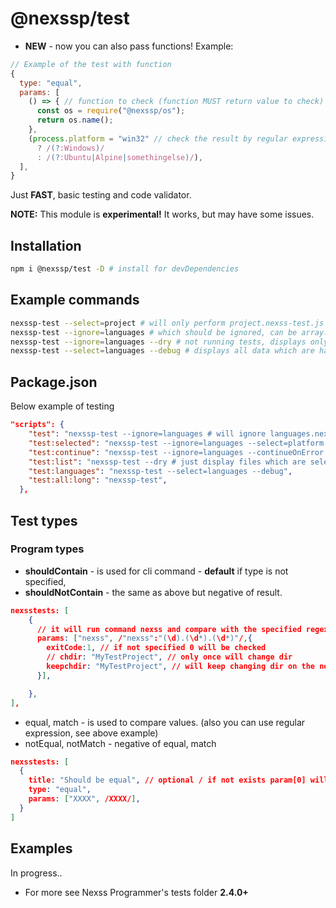 # @nexssp/test

- **NEW** - now you can also pass functions! Example:

```js
// Example of the test with function
{
  type: "equal",
  params: [
    () => { // function to check (function MUST return value to check)
      const os = require("@nexssp/os");
      return os.name();
    },
    (process.platform = "win32" // check the result by regular expression (or string)
      ? /(?:Windows)/
      : /(?:Ubuntu|Alpine|somethingelse)/),
  ],
}
```

Just **FAST**, basic testing and code validator.

**NOTE:** This module is **experimental!** It works, but may have some issues.

## Installation

```sh
npm i @nexssp/test -D # install for devDependencies
```

## Example commands

```sh
nexssp-test --select=project # will only perform project.nexss-test.js
nexssp-test --ignore=languages # which should be ignored, can be array.
nexssp-test --ignore=languages --dry # not running tests, displays only test files which can be run without --dry option
nexssp-test --select=languages --debug # displays all data which are happening during tests. great dev helper.
```

## Package.json

Below example of testing

```json
"scripts": {
    "test": "nexssp-test --ignore=languages # will ignore languages.nexss-test.js",
    "test:selected": "nexssp-test --ignore=languages --select=platform --debug # now will display with the details",
    "test:continue": "nexssp-test --ignore=languages --continueOnError --debug # will not stop on errors",
    "test:list": "nexssp-test --dry # just display files which are selected. ommiting ignored ones",
    "test:languages": "nexssp-test --select=languages --debug",
    "test:all:long": "nexssp-test",
  },
```

## Test types

### Program types

- **shouldContain** - is used for cli command - **default** if type is not specified,
- **shouldNotContain** - the same as above but negative of result.

```json
nexsstests: [
    {
      // it will run command nexss and compare with the specified regexp.
      params: ["nexss", /"nexss":"(\d).(\d*).(\d*)"/,{
        exitCode:1, // if not specified 0 will be checked
        // chdir: "MyTestProject", // only once will change dir
        keepchdir: "MyTestProject", // will keep changing dir on the next tests in that file.
      }],

    },
],
```

- equal, match - is used to compare values. (also you can use regular expression, see above example)
- notEqual, notMatch - negative of equal, match

```json
nexsstests: [
  {
    title: "Should be equal", // optional / if not exists param[0] will be used for title.
    type: "equal",
    params: ["XXXX", /XXXX/],
  }
]
```

## Examples

In progress..

- For more see Nexss Programmer's tests folder **2.4.0+**
